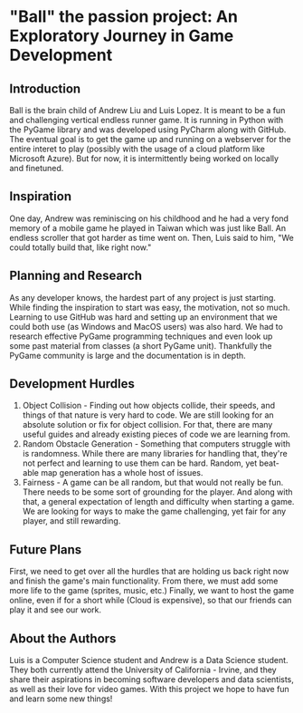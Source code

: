 # "Ball" the passion project: An Exploratory Journey in Game Development

## Introduction
Ball is the brain child of Andrew Liu and Luis Lopez. It is meant to be a fun and challenging vertical endless runner
game. It is running in Python with the PyGame library and was developed using PyCharm along with GitHub. The eventual
goal is to get the game up and running on a webserver for the entire interet to play (possibly with
the usage of a cloud platform like Microsoft Azure). But for now, it is intermittently being worked on
locally and finetuned. 

## Inspiration
One day, Andrew was reminiscing on his childhood and he had a very fond memory of a mobile 
game he played in Taiwan which was just like Ball. An endless scroller that got harder as time went
on. Then, Luis said to him, "We could totally build that, like right now."

## Planning and Research
As any developer knows, the hardest part of any project is just starting. While finding the inspiration
to start was easy, the motivation, not so much. Learning to use GitHub was hard and setting up an
environment that we could both use (as Windows and MacOS users) was also hard. We had to research 
effective PyGame programming techniques and even look up some past material from classes (a short PyGame
unit). Thankfully the PyGame community is large and the documentation is in depth.

## Development Hurdles
1. Object Collision - Finding out how objects collide, their speeds, and things of that nature is very
hard to code. We are still looking for an absolute solution or fix for object collision. For that,
there are many useful guides and already existing pieces of code we are learning from.
2. Random Obstacle Generation - Something that computers struggle with is randomness. While there are
many libraries for handling that, they're not perfect and learning to use them can be hard. Random, yet 
beat-able map generation has a whole host of issues.
3. Fairness - A game can be all random, but that would not really be fun. There needs to be some sort
of grounding for the player. And along with that, a general expectation of length and difficulty when
starting a game. We are looking for ways to make the game challenging, yet fair for any player, and
still rewarding.

## Future Plans
First, we need to get over all the hurdles that are holding us back right now and finish the game's
main functionality. From there, we must add some more life to the game (sprites, music, etc.) Finally,
we want to host the game online, even if for a short while (Cloud is expensive), so that our friends can
play it and see our work.

## About the Authors
Luis is a Computer Science student and Andrew is a Data Science student. They both currently attend the University of California - Irvine, and they share their 
aspirations in becoming software developers and data scientists, as well as their love for video games. With this project we hope to have fun and learn
some new things!






